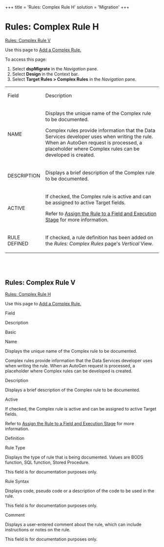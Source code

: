 +++
title = 'Rules: Complex Rule H'
solution = 'Migration'
+++

# Rules: Complex Rule H

[Rules: Complex Rule V](#Rules:)

<div class="use">

Use this page to [Add a Complex
Rule.](../Use_Cases/Complex_Rules.htm#Add_a_Complex_Rule)

</div>

To access this page:

1.  Select <span style="font-weight: bold;">dspMigrate</span> in the
    <span style="font-style: italic;">Navigation</span> pane.
2.  Select <span style="font-weight: bold;">Design </span>in the Context
    bar.
3.  Select <span style="font-weight: bold;">Target Rules \> Complex
    Rules</span> in the
    <span style="font-style: italic;">Navigation</span> pane.

<table>
<tbody>
<tr class="odd">
<td><p>Field</p></td>
<td><p>Description</p></td>
</tr>
<tr class="even">
<td><p>NAME</p></td>
<td><p>Displays the unique name of the Complex rule to be documented.</p>
<p>Complex rules provide information that the Data Services developer uses when writing the rule. When an AutoGen request is processed, a placeholder where Complex rules can be developed is created.</p></td>
</tr>
<tr class="odd">
<td><p>DESCRIPTION</p></td>
<td><p>Displays a brief description of the Complex rule to be documented.</p></td>
</tr>
<tr class="even">
<td><p>ACTIVE</p></td>
<td><p>If checked, the Complex rule is active and can be assigned to active Target fields.</p>
<p>Refer to <a href="../Use_Cases/Complex_Rules.htm#Assign_the_Rule_to_a_Field">Assign the Rule to a Field and Execution Stage</a> for more information.</p></td>
</tr>
<tr class="odd">
<td><p>RULE DEFINED</p></td>
<td><p>If checked, a rule definition has been added on the <span style="font-style: italic;">Rules: Complex Rules</span> page's <em>Vertical</em> View.</p></td>
</tr>
</tbody>
</table>

##  

## <span id="Rules:"></span>Rules: Complex Rule V

[Rules: Complex Rule H](#)

<div class="use">

Use this page to [Add a Complex
Rule.](../Use_Cases/Complex_Rules.htm#Add_a_Complex_Rule)

</div>

Field

Description

Basic

Name

Displays the unique name of the Complex rule to be documented.

Complex rules provide information that the Data Services developer uses
when writing the rule. When an AutoGen request is processed, a
placeholder where Complex rules can be developed is created.

Description

Displays a brief description of the Complex rule to be documented.

Active

If checked, the Complex rule is active and can be assigned to active
Target fields.

Refer to [Assign the Rule to a Field and Execution
Stage](../Use_Cases/Complex_Rules.htm#Assign_the_Rule_to_a_Field) for
more information.

Definition

Rule Type

Displays the type of rule that is being documented. Values are BODS
function, SQL function, Stored Procedure.

This field is for documentation purposes only.

Rule Syntax

Displays code, pseudo code or a description of the code to be used in
the rule.

This field is for documentation purposes only.

Comment

Displays a user-entered comment about the rule, which can include
instructions or notes on the rule.

This field is for documentation purposes only.
